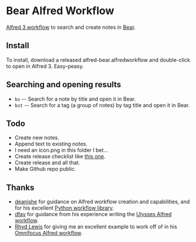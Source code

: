 # Bear Alfred Workflow

[Alfred 3 workflow](https://www.alfredapp.com/workflows/) to search and create notes in [Bear](http://www.bear-writer.com/).

## Install
To install, download a released alfred-bear.alfredworkflow and double-click to open in Alfred 3. Easy-peasy.

## Searching and opening results
- `bs` -- Search for a note by title and open it in Bear.
- `bst` -- Search for a tag (a group of notes) by tag title and open it in Bear.

## Todo
- Create new notes.
- Append text to existing notes.
- I need an icon.png in this folder I bet...
- Create release checklist like [this one](https://github.com/robwalton/alfred-ulysses-workflow/blob/master/release-checklist.md).
- Create release and all that.
- Make Github repo public.

## Thanks
- [deanishe](https://www.alfredforum.com/profile/5235-deanishe/) for guidance on Alfred workflow creation and capabilities, and for his excellent [Python workflow library](http://www.deanishe.net/alfred-workflow/index.html).
- [dfay](https://www.alfredforum.com/profile/3468-dfay/) for guidance from his experience writing the [Ulysses Alfred workflow](https://github.com/robwalton/alfred-ulysses-workflow).
- [Rhyd Lewis](https://github.com/rhydlewis) for giving me an excellent example to work off of in his [Omnifocus Alfred workflow](https://github.com/rhydlewis/search-omnifocus).